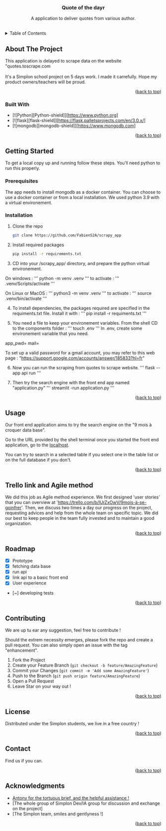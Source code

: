 <a name="readme-top"></a>



<!-- PROJECT SHIELDS -->
<!--
*** I'm using markdown "reference style" links for readability.
*** Reference links are enclosed in brackets [ ] instead of parentheses ( ).
*** See the bottom of this document for the declaration of the reference variables
*** for contributors-url, forks-url, etc. This is an optional, concise syntax you may use.
-->




<!-- PROJECT LOGO -->
<br />
<div align="center">
  <a href="https://github.com/FabienS2A/scrapy_app">
  </a>

<h3 align="center">Quote of the dayr</h3>

  <p align="center">
    A application to deliver quotes from various author.
    <br />
    <br />

  </p>
</div>



<!-- TABLE OF CONTENTS -->
<details>
  <summary>Table of Contents</summary>
  <ol>
    <li>
      <a href="#about-the-project">About The Project</a>
      <ul>
        <li><a href="#built-with">Built With</a></li>
      </ul>
    </li>
    <li>
      <a href="#getting-started">Getting Started</a>
      <ul>
        <li><a href="#prerequisites">Prerequisites</a></li>
        <li><a href="#installation">Installation</a></li>
      </ul>
    </li>
    <li><a href="#usage">Usage</a></li>
    <li><a href="#Trello link and Agile method">Usage</a></li>
    <li><a href="#roadmap">Roadmap</a></li>
    <li><a href="#contributing">Contributing</a></li>
    <li><a href="#license">License</a></li>
    <li><a href="#contact">Contact</a></li>
    <li><a href="#acknowledgments">Acknowledgments</a></li>
  </ol>
</details>



<!-- ABOUT THE PROJECT -->
## About The Project

This application is delayed to scrape data on the website "quotes.toscrape.com<br>
<br>
It's a Simplon school project on 5 days work. I made it carrefully.
Hope my product owners/teachers will be proud.


<p align="right">(<a href="#readme-top">back to top</a>)</p>



### Built With

* [![Python][Python-shield]][https://www.python.org]
* [![flask][flask-shield]][https://flask.palletsprojects.com/en/3.0.x/]
* [![mongodb][mongodb-shield]][https://www.mongodb.com]




<p align="right">(<a href="#readme-top">back to top</a>)</p>



<!-- GETTING STARTED -->
## Getting Started

To get a local copy up and running follow these steps.
You'll need python to run this properly.

### Prerequisites

The app needs to install mongodb as a docker container. You can choose to use a docker container or from a local installation.
We used python 3.9 with a virtual environement.

### Installation


1. Clone the repo
   ```sh
   git clone https://github.com/FabienS2A/scrapy_app
   ```
2. Install required packages
   ```sh
   pip install -r requirements.txt
   ```

3. CD into your /scrapy_app/ directory, and prepare the python virtual environement.

On windows :
'''
python -m venv .venv 
'''
to activate :
'''
.venv/Scripts/activate
'''

On Linux or MacOS :
'''
python3 -m venv .venv 
'''
to activate :
'''
source .venv/bin/activate 
'''

4. To install dependencies, the packages required are specified in the requiments.txt file. Install it with :
'''
pip install -r requiments.txt
'''

5. You need a file to keep your environement variables. From the shell CD to the components folder :
'''
touch .env
'''
In .env, create some environement variable that you need.

app_pwd=<password>
mail=<email adress>

To set up a valid password for a gmail account, you may refer to this web page :
"https://support.google.com/accounts/answer/185833?hl=fr"

6. Now you can run the scraping from quotes to scrape website.
'''
flask --app api run
'''

7. Then try the search engine with the front end app named "application.py"
'''
streamlit -run application.py
'''

<p align="right">(<a href="#readme-top">back to top</a>)</p>



<!-- USAGE EXAMPLES -->
## Usage

Our front end application aims to try the search engine on the "9 mois à croquer data base".

Go to the URL provided by the shell terminal once you started the front end application, go to the [localhost](http://localhost:8501).

You can try to search in a selected table if you select one in the table list or on the full database if you don't.


<p align="right">(<a href="#readme-top">back to top</a>)</p>



<!-- TRELLO LINK AND AGILE METHOD -->
## Trello link and Agile method

We did this job as Agile method experience. We first designed 'user stories' that you can overview at 'https://trello.com/b/lUrZxOwV/9mois-à-se-goinfrer'. Then, we discuss two times a day our progress on the project, requesting advices and help from the whole team on specific topic. We did our best to keep people in the team fully invested and to maintain a good organization.

<p align="right">(<a href="#readme-top">back to top</a>)</p>

<!-- ROADMAP -->
## Roadmap

- [x] Prototype
- [x] fetching data base
- [x] run api
- [X] link api to a basic front end
- [X] User experience
- [~] developing tests



<p align="right">(<a href="#readme-top">back to top</a>)</p>



<!-- CONTRIBUTING -->
## Contributing

We are up tu ear any suggestion, feel free to contribute !

Should the extrem necessity emerges, please fork the repo and create a pull request. You can also simply open an issue with the tag "enhancement".


1. Fork the Project
2. Create your Feature Branch (`git checkout -b feature/AmazingFeature`)
3. Commit your Changes (`git commit -m 'Add some AmazingFeature'`)
4. Push to the Branch (`git push origin feature/AmazingFeature`)
5. Open a Pull Request
6. Leave Star on your way out !

<p align="right">(<a href="#readme-top">back to top</a>)</p>



<!-- LICENSE -->
## License

Distributed under the Simplon students, we live in a free country ! 

<p align="right">(<a href="#readme-top">back to top</a>)</p>



<!-- CONTACT -->
## Contact

Find us if you can.


<p align="right">(<a href="#readme-top">back to top</a>)</p>


<!-- ACKNOWLEDGMENTS -->
## Acknowledgments

* [Antony for the tortuous brief, and the helpful assistance !](https://github.com/DeVerMyst)
* [The whole group of Simplon Dev/IA group for discussion and exchange on the project]
* [The Simplon team, smiles and gentlyness !]

<p align="right">(<a href="#readme-top">back to top</a>)</p>

